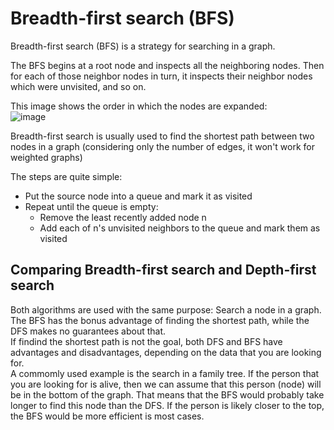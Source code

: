 # Breadth-first search (BFS)

Breadth-first search (BFS) is a strategy for searching in a graph.

The BFS begins at a root node and inspects all the neighboring nodes. Then for
each of those neighbor nodes in turn, it inspects their neighbor nodes which
were unvisited, and so on.

This image shows the order in which the nodes are expanded:  
![image](http://upload.wikimedia.org/wikipedia/commons/3/33/Breadth-first-tree.svg)

Breadth-first search is usually used to find the shortest path between two nodes
in a graph (considering only the number of edges, it won't work for weighted graphs)

The steps are quite simple:
* Put the source node into a queue and mark it as visited
* Repeat until the queue is empty:
  - Remove the least recently added node n
  - Add each of n's unvisited neighbors to the queue and mark them as visited

## Comparing Breadth-first search and Depth-first search

Both algorithms are used with the same purpose: Search a node in a graph.  
The BFS has the bonus advantage of finding the shortest path, while the DFS 
makes no guarantees about that.  
If findind the shortest path is not the goal, both DFS and BFS have advantages
and disadvantages, depending on the data that you are looking for.  
A commomly used example is the search in a family tree. If the person that you are
looking for is alive, then we can assume that this person (node) will be in the bottom
of the graph. That means that the BFS would probably take longer to find this node
than the DFS. If the person is likely closer to the top, the BFS would be more efficient
is most cases.
